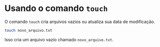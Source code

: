 # Usando o comando `touch`

O comando `touch` cria arquivos vazios ou atualiza sua data de modificação.

```bash
touch novo_arquivo.txt
```

Isso cria um arquivo vazio chamado `novo_arquivo.txt`.